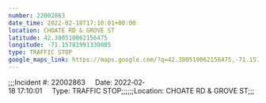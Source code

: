 ```yaml
---
number: 22002863
date_time: 2022-02-18T17:10:01+00:00
location: CHOATE RD & GROVE ST
latitude: 42.380510062156475
longitude: -71.15781991330805
type: TRAFFIC STOP
google_maps_link: https://maps.google.com/?q=42.380510062156475,-71.15781991330805
---
```


;;;Incident #: 22002863     Date: 2022‐02‐18 17:10:01     Type: TRAFFIC STOP;;;;;;Location: CHOATE RD & GROVE ST;;;
